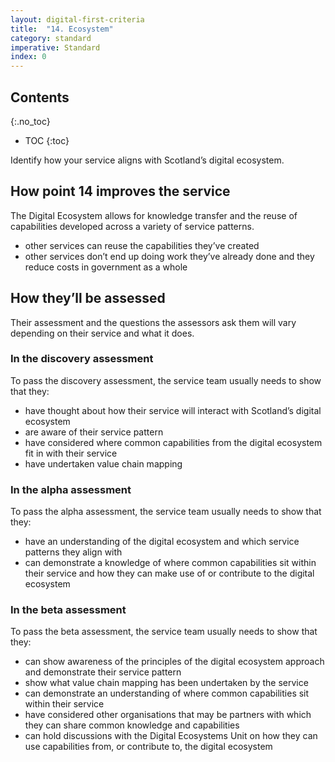 ```yaml
---
layout: digital-first-criteria
title:  "14. Ecosystem"
category: standard
imperative: Standard
index: 0
---
```


## Contents
{:.no_toc}
* TOC
{:toc}
<!--TOC max3-->

Identify how your service aligns with Scotland’s digital ecosystem.

## How point 14 improves the service

The Digital Ecosystem allows for knowledge transfer and the reuse of capabilities developed across a variety of service patterns.

* other services can reuse the capabilities they’ve created
* other services don’t end up doing work they’ve already done and they reduce costs in government as a whole

## How they’ll be assessed

Their assessment and the questions the assessors ask them will vary depending on their service and what it does.

### In the discovery assessment

To pass the discovery assessment, the service team usually needs to show that they:

* have thought about how their service will interact with Scotland’s digital ecosystem
* are aware of their service pattern
* have considered where common capabilities from the digital ecosystem fit in with their service
* have undertaken value chain mapping

### In the alpha assessment

To pass the alpha assessment, the service team usually needs to show that they:

* have an understanding of the digital ecosystem and which service patterns they align with
* can demonstrate a knowledge of where common capabilities sit within their service and how they can make use of or contribute to the digital ecosystem

### In the beta assessment

To pass the beta assessment, the service team usually needs to show that they:

* can show awareness of the principles of the digital ecosystem approach and demonstrate their service pattern
* show what value chain mapping has been undertaken by the service
* can demonstrate an understanding of where common capabilities sit within their service
* have considered other organisations that may be partners with which they can share common knowledge and capabilities
* can hold discussions with the Digital Ecosystems Unit on how they can use capabilities from, or contribute to, the digital ecosystem
